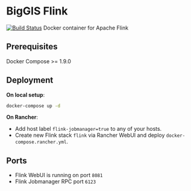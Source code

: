 # BigGIS Flink
[![Build Status](https://api.travis-ci.org/biggis-project/biggis-flink.svg)](https://travis-ci.org/biggis-project/biggis-flink)
Docker container for Apache Flink

## Prerequisites
Docker Compose >= 1.9.0

## Deployment

**On local setup**:
```sh
docker-compose up -d
```

**On Rancher**:
* Add host label `flink-jobmanager=true` to any of your hosts.
* Create new Flink stack `flink` via Rancher WebUI and deploy `docker-compose.rancher.yml`.


## Ports
- Flink WebUI is running on port `8081`
- Flink Jobmanager RPC port `6123`
